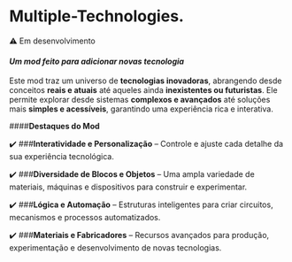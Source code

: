 # Multiple-Technologies.
 :warning: Em desenvolvimento

#### *Um mod feito para adicionar novas tecnologia*

Este mod traz um universo de **tecnologias inovadoras**, abrangendo desde conceitos **reais e atuais** até aqueles ainda **inexistentes ou futuristas**. Ele permite explorar desde sistemas **complexos e avançados** até soluções mais **simples e acessíveis**, garantindo uma experiência rica e interativa.

####**Destaques do Mod**

✔️ ###**Interatividade e Personalização** – Controle e ajuste cada detalhe da sua experiência tecnológica.

✔️ ###**Diversidade de Blocos e Objetos** – Uma ampla variedade de materiais, máquinas e dispositivos para construir e experimentar.

✔️ ###**Lógica e Automação** – Estruturas inteligentes para criar circuitos, mecanismos e processos automatizados.

✔️ ###**Materiais e Fabricadores** – Recursos avançados para produção, experimentação e desenvolvimento de novas tecnologias.